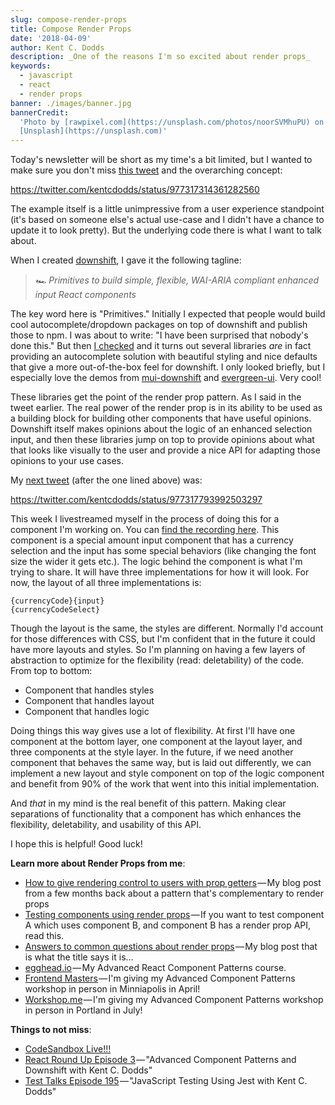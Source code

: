 ```yaml
---
slug: compose-render-props
title: Compose Render Props
date: '2018-04-09'
author: Kent C. Dodds
description: _One of the reasons I'm so excited about render props_
keywords:
  - javascript
  - react
  - render props
banner: ./images/banner.jpg
bannerCredit:
  'Photo by [rawpixel.com](https://unsplash.com/photos/noorSVMhuPU) on
  [Unsplash](https://unsplash.com)'
---
```


Today's newsletter will be short as my time's a bit limited, but I wanted to
make sure you don't miss
[this tweet](https://twitter.com/kentcdodds/status/977317314361282560) and the
overarching concept:

https://twitter.com/kentcdodds/status/977317314361282560

The example itself is a little unimpressive from a user experience standpoint
(it's based on someone else's actual use-case and I didn't have a chance to
update it to look pretty). But the underlying code there is what I want to talk
about.

When I created [downshift](https://github.com/downshift-js/downshift), I gave it
the following tagline:

> _🏎 Primitives to build simple, flexible, WAI-ARIA compliant enhanced input
> React components_

The key word here is "Primitives." Initially I expected that people would build
cool autocomplete/dropdown packages on top of downshift and publish those to
npm. I was about to write: "I have been surprised that nobody's done this." But
then [I checked](https://www.npmjs.com/browse/depended/downshift) and it turns
out several libraries _are_ in fact providing an autocomplete solution with
beautiful styling and nice defaults that give a more out-of-the-box feel for
downshift. I only looked briefly, but I especially love the demos from
[mui-downshift](https://techniq.github.io/mui-downshift/?selectedKind=Input&selectedStory=do%20not%20show%20menu%20on%20focus&full=0&down=1&left=1&panelRight=0&downPanel=storybook%2Factions%2Factions-panel)
and
[evergreen-ui](https://segmentio.github.io/evergreen/?selectedKind=autocomplete&selectedStory=Autocomplete&full=0&down=0&left=1&panelRight=0&downPanel=storybook%2Factions%2Factions-panel).
Very cool!

These libraries get the point of the render prop pattern. As I said in the tweet
earlier. The real power of the render prop is in its ability to be used as a
building block for building other components that have useful opinions.
Downshift itself makes opinions about the logic of an enhanced selection input,
and then these libraries jump on top to provide opinions about what that looks
like visually to the user and provide a nice API for adapting those opinions to
your use cases.

My [next tweet](https://twitter.com/kentcdodds/status/977317793992503297) (after
the one lined above) was:

https://twitter.com/kentcdodds/status/977317793992503297

This week I livestreamed myself in the process of doing this for a component I'm
working on. You can
[find the recording here](https://youtu.be/a7OhAQIx3xc&list=PLV5CVI1eNcJh5CTgArGVwANebCrAh2OUE).
This component is a special amount input component that has a currency selection
and the input has some special behaviors (like changing the font size the wider
it gets etc.). The logic behind the component is what I'm trying to share. It
will have three implementations for how it will look. For now, the layout of all
three implementations is:

`{currencyCode}{input}`  
`{currencyCodeSelect}`

Though the layout is the same, the styles are different. Normally I'd account
for those differences with CSS, but I'm confident that in the future it could
have more layouts and styles. So I'm planning on having a few layers of
abstraction to optimize for the flexibility (read: deletability) of the code.
From top to bottom:

- Component that handles styles
- Component that handles layout
- Component that handles logic

Doing things this way gives use a lot of flexibility. At first I'll have one
component at the bottom layer, one component at the layout layer, and three
components at the style layer. In the future, if we need another component that
behaves the same way, but is laid out differently, we can implement a new layout
and style component on top of the logic component and benefit from 90% of the
work that went into this initial implementation.

And _that_ in my mind is the real benefit of this pattern. Making clear
separations of functionality that a component has which enhances the
flexibility, deletability, and usability of this API.

I hope this is helpful! Good luck!

**Learn more about Render Props from me**:

- [How to give rendering control to users with prop getters](/blog/how-to-give-rendering-control-to-users-with-prop-getters) — My
  blog post from a few months back about a pattern that's complementary to
  render props
- [Testing components using render props](/blog/testing-components-using-render-props) — If
  you want to test component A which uses component B, and component B has a
  render prop API, read this.
- [Answers to common questions about render props](/blog/answers-to-common-questions-about-render-props) — My
  blog post that is what the title says it is...
- [egghead.io](https://egghead.io/courses/advanced-react-component-patterns) — My
  Advanced React Component Patterns course.
- [Frontend Masters](https://frontendmasters.com/workshops/advanced-react-patterns/) — I'm
  giving my Advanced Component Patterns workshop in person in Minniapolis in
  April!
- [Workshop.me](https://workshop.me/2018-07-advanced-react?a=kent) — I'm giving
  my Advanced Component Patterns workshop in person in Portland in July!

**Things to not miss**:

- [CodeSandbox Live!!!](https://medium.com/@CompuIves/introducing-codesandbox-live-real-time-code-collaboration-in-the-browser-6d508cfc70c9)
- [React Round Up Episode 3](https://devchat.tv/react-round-up/rru-003-advanced-component-patterns-and-downshift-with-kent-c-dodds) — "Advanced
  Component Patterns and Downshift with Kent C. Dodds"
- [Test Talks Episode 195](https://joecolantonio.com/testtalks/195-javascript-testing-using-jest-with-kent-c-dodds/) — "JavaScript
  Testing Using Jest with Kent C. Dodds"
